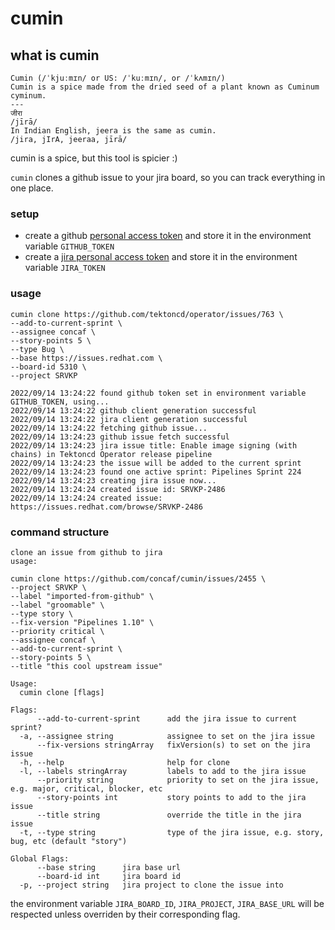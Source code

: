 # cumin

## what is cumin

```text
Cumin (/ˈkjuːmɪn/ or US: /ˈkuːmɪn/, or /ˈkʌmɪn/)
Cumin is a spice made from the dried seed of a plant known as Cuminum cyminum.
---
जीरा
/jīrā/
In Indian English, jeera is the same as cumin.
/jira, jIrA, jeeraa, jīrā/
```

cumin is a spice, but this tool is spicier :)

`cumin` clones a github issue to your jira board, so you can track
everything in one place.

### setup

- create a github [personal access token](https://github.com/settings/tokens)
  and store it in the environment variable `GITHUB_TOKEN`
- create a [jira personal access token](https://issues.redhat.com/secure/ViewProfile.jspa?selectedTab=com.atlassian.pats.pats-plugin:jira-user-personal-access-tokens) and store it in the
  environment variable `JIRA_TOKEN`

### usage

```console
cumin clone https://github.com/tektoncd/operator/issues/763 \
--add-to-current-sprint \
--assignee concaf \
--story-points 5 \
--type Bug \
--base https://issues.redhat.com \
--board-id 5310 \
--project SRVKP

2022/09/14 13:24:22 found github token set in environment variable GITHUB_TOKEN, using...
2022/09/14 13:24:22 github client generation successful
2022/09/14 13:24:22 jira client generation successful
2022/09/14 13:24:22 fetching github issue...
2022/09/14 13:24:23 github issue fetch successful
2022/09/14 13:24:23 jira issue title: Enable image signing (with chains) in Tektoncd Operator release pipeline
2022/09/14 13:24:23 the issue will be added to the current sprint
2022/09/14 13:24:23 found one active sprint: Pipelines Sprint 224
2022/09/14 13:24:23 creating jira issue now...
2022/09/14 13:24:24 created issue id: SRVKP-2486
2022/09/14 13:24:24 created issue: https://issues.redhat.com/browse/SRVKP-2486
```

### command structure

```console
clone an issue from github to jira
usage:

cumin clone https://github.com/concaf/cumin/issues/2455 \
--project SRVKP \
--label "imported-from-github" \
--label "groomable" \
--type story \
--fix-version "Pipelines 1.10" \
--priority critical \
--assignee concaf \
--add-to-current-sprint \
--story-points 5 \
--title "this cool upstream issue"

Usage:
  cumin clone [flags]

Flags:
      --add-to-current-sprint      add the jira issue to current sprint?
  -a, --assignee string            assignee to set on the jira issue
      --fix-versions stringArray   fixVersion(s) to set on the jira issue
  -h, --help                       help for clone
  -l, --labels stringArray         labels to add to the jira issue
      --priority string            priority to set on the jira issue, e.g. major, critical, blocker, etc
      --story-points int           story points to add to the jira issue
      --title string               override the title in the jira issue
  -t, --type string                type of the jira issue, e.g. story, bug, etc (default "story")

Global Flags:
      --base string      jira base url
      --board-id int     jira board id
  -p, --project string   jira project to clone the issue into
```

the environment variable `JIRA_BOARD_ID`, `JIRA_PROJECT`, `JIRA_BASE_URL` will
be respected unless overriden by their corresponding flag.
